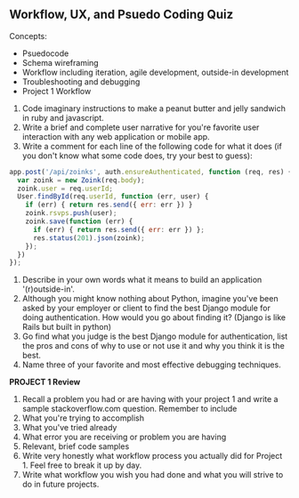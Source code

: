## Workflow, UX, and Psuedo Coding Quiz

Concepts:
* Psuedocode
* Schema wireframing
* Workflow including iteration, agile development, outside-in development
* Troubleshooting and debugging
* Project 1 Workflow

1. Code imaginary instructions to make a peanut butter and jelly sandwich in ruby and javascript.
1. Write a brief and complete user narrative for you're favorite user interaction with any web application or mobile app.
1. Write a comment for each line of the following code for what it does (if you don't know what some code does, try your best to guess):
  ```js
  app.post('/api/zoinks', auth.ensureAuthenticated, function (req, res) {
    var zoink = new Zoink(req.body);
    zoink.user = req.userId;
    User.findById(req.userId, function (err, user) {
      if (err) { return res.send({ err: err }) }
      zoink.rsvps.push(user);
      zoink.save(function (err) {
        if (err) { return res.send({ err: err }) };
        res.status(201).json(zoink);
      });      
    })
  });
  ```
1. Describe in your own words what it means to build an application '(r)outside-in'.
1. Although you might know nothing about Python, imagine you've been asked by your employer or client to find the best Django module for doing authentication. How would you go about finding it? (Django is like Rails but built in python)
1. Go find what you judge is the best Django module for authentication, list the pros and cons of why to use or not use it and why you think it is the best.
1. Name three of your favorite and most effective debugging techniques.

**PROJECT 1 Review**
1. Recall a problem you had or are having with your project 1 and write a sample stackoverflow.com question. Remember to include
  1. What you're trying to accomplish
  1. What you've tried already
  1. What error you are receiving or problem you are having
  1. Relevant, brief code samples
1. Write very honestly what workflow process you actually did for Project 1. Feel free to break it up by day.  
1. Write what workflow you wish you had done and what you will strive to do in future projects.
